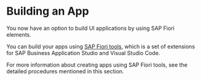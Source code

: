 <!-- loio9834a0a3b9284a6197f116f6c377ed06 -->

# Building an App

You now have an option to build UI applications by using SAP Fiori elements.

You can build your apps using [SAP Fiori tools](https://help.sap.com/viewer/product/SAP_FIORI_tools/Latest/en-US), which is a set of extensions for SAP Business Application Studio and Visual Studio Code.

For more information about creating apps using SAP Fiori tools, see the detailed procedures mentioned in this section.

